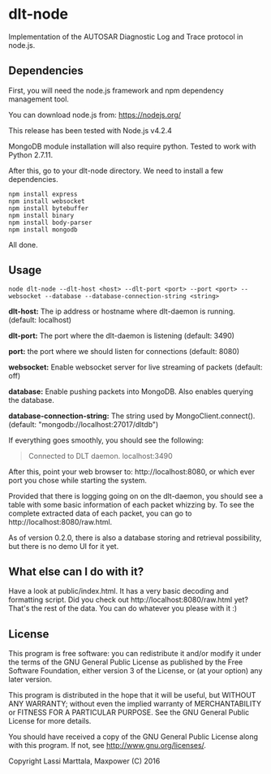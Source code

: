# dlt-node
Implementation of the AUTOSAR Diagnostic Log and Trace protocol in node.js.

## Dependencies
First, you will need the node.js framework and npm dependency management tool.

You can download node.js from: https://nodejs.org/

This release has been tested with Node.js v4.2.4

MongoDB module installation will also require python. Tested to work with Python 2.7.11.

After this, go to your dlt-node directory. We need to install a few dependencies.
```
npm install express
npm install websocket
npm install bytebuffer
npm install binary
npm install body-parser
npm install mongodb
```
All done.
## Usage
```
node dlt-node --dlt-host <host> --dlt-port <port> --port <port> --websocket --database --database-connection-string <string>
```
**dlt-host:** The ip address or hostname where dlt-daemon is running. (default: localhost)

**dlt-port:** The port where the dlt-daemon is listening (default: 3490)

**port:** the port where we should listen for connections (default: 8080)

**websocket:** Enable websocket server for live streaming of packets (default: off)

**database:** Enable pushing packets into MongoDB. Also enables querying the database.

**database-connection-string:** The string used by MongoClient.connect(). (default: "mongodb://localhost:27017/dltdb")

If everything goes smoothly, you should see the following:

>Connected to DLT daemon. localhost:3490

After this, point your web browser to: http://localhost:8080, or which ever port you chose while starting the system.

Provided that there is logging going on on the dlt-daemon, you should see a table with some basic information of each packet whizzing by.
To see the complete extracted data of each packet, you can go to http://localhost:8080/raw.html.

As of version 0.2.0, there is also a database storing and retrieval possibility, but there is no demo UI for it yet.

## What else can I do with it?
Have a look at public/index.html. It has a very basic  decoding and formatting script. Did you check out http://localhost:8080/raw.html yet? That's the rest of the data. You can do whatever you please with it :)

## License
This program is free software: you can redistribute it and/or modify
it under the terms of the GNU General Public License as published by
the Free Software Foundation, either version 3 of the License, or
(at your option) any later version.

This program is distributed in the hope that it will be useful,
but WITHOUT ANY WARRANTY; without even the implied warranty of
MERCHANTABILITY or FITNESS FOR A PARTICULAR PURPOSE.  See the
GNU General Public License for more details.

You should have received a copy of the GNU General Public License
along with this program.  If not, see <http://www.gnu.org/licenses/>.

Copyright Lassi Marttala, Maxpower (C) 2016